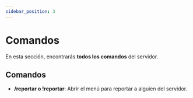 ```yaml
---
sidebar_position: 3
---
```


# Comandos

En esta sección, encontrarás **todos los comandos** del servidor.

## Comandos

-   **/reportar o !reportar**: Abrir el menú para reportar a alguien del servidor.
